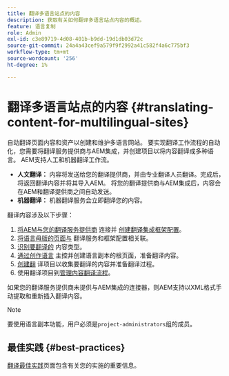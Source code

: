 ```yaml
---
title: 翻译多语言站点的内容
description: 获取有关如何翻译多语言站点内容的概述。
feature: 语言复制
role: Admin
exl-id: c3e89719-4d08-401b-b9dd-19d1db03d72c
source-git-commit: 24a4a43cef9a579f9f2992a41c582f4a6c775bf3
workflow-type: tm+mt
source-wordcount: '256'
ht-degree: 1%

---
```


# 翻译多语言站点的内容 {#translating-content-for-multilingual-sites}

自动翻译页面内容和资产以创建和维护多语言网站。 要实现翻译工作流程的自动化，您需要将翻译服务提供商与AEM集成，并创建项目以将内容翻译成多种语言。 AEM支持人工和机器翻译工作流。

* **人文翻译：** 内容将发送给您的翻译提供商，并由专业翻译人员翻译。完成后，将返回翻译内容并将其导入AEM。 将您的翻译提供商与AEM集成后，内容会在AEM和翻译提供商之间自动发送。
* **机器翻译：** 机器翻译服务会立即翻译您的内容。

翻译内容涉及以下步骤：

1. [将AEM与您的翻译服务提供商](integration-framework.md#connecting-to-a-translation-service-provider) 连接并 [创建翻译集成框架配置](integration-framework.md)。
1. [将语言母版的页面与](integration-framework.md#configuring-pages-for-translation) 翻译服务和框架配置相关联。
1. [识别要翻译的](rules.md) 内容类型。
1. [通过创作语言](preparation.md) 主控并创建语言副本的根页面，准备翻译内容。
1. [创建翻](managing-projects.md) 译项目以收集要翻译的内容并准备翻译过程。
1. 使用翻译项目到[管理内容翻译流程](managing-projects.md)。

如果您的翻译服务提供商未提供与AEM集成的连接器，则AEM支持以XML格式手动提取和重新插入翻译内容。

>[!NOTE]
>
>要使用语言副本功能，用户必须是`project-administrators`组的成员。

## 最佳实践 {#best-practices}

[翻译最佳实践](best-practices.md)页面包含有关您的实施的重要信息。
